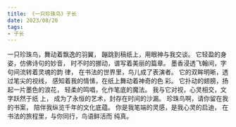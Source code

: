 ```yaml
---
title: 《一只珍珠鸟》子长
date: 2023/08/20
tags:
- 子长
---
```

一只珍珠鸟，舞动着飘逸的羽翼，
蹦跳到稿纸上，用眼神与我交谈。
它轻盈的身姿，仿佛诗句的妙音，
时不时的挪动，谱写着美丽的篇章。
墨香浸透飞翰间，字句间流转着灵魂的韵
律，
在书法的世界里，鸟儿成了表演者。
它的双眸明晰，透过笔尖的视线，
感知着我的情愫，在纸上舞动着神奇的色
彩。
它扑动的翅膀，扬起一片墨色的浪花，
轻柔的鸣唱，化作笔底的魔法。
我与它对视，心灵相交，文字跃然于纸
上，
成为了永恒的艺术，封存在时间的沙漏。
珍珠鸟啊，请你留在我的书案，
陪伴我纵览千年的文化底蕴。
你是我笔端的灵感，是我心灵的启迪，
在书法的旅程里，与你同行，鸟语鲜活而
纯真。

